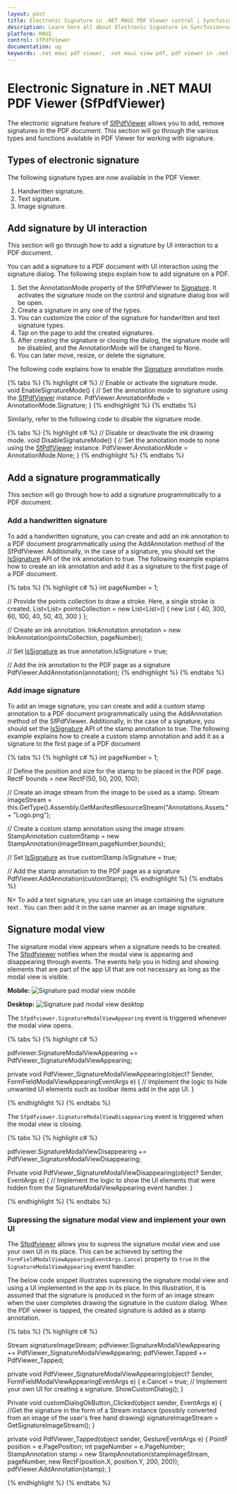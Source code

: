 ```yaml
---
layout: post
title: Electronic Signature in .NET MAUI PDF Viewer control | Syncfusion
description: Learn here all about Electronic Signature in Syncfusion<sup>®</sup> .NET MAUI PDF Viewer (SfPdfViewer) control and its types.
platform: MAUI
control: SfPdfViewer
documentation: ug
keywords: .net maui pdf viewer, .net maui view pdf, pdf viewer in .net maui, .net maui open pdf, maui pdf viewer, maui pdf view.
---
```


# Electronic Signature in .NET MAUI PDF Viewer (SfPdfViewer)

The electronic signature feature of [SfPdfViewer](https://help.syncfusion.com/cr/maui/Syncfusion.Maui.PdfViewer.SfPdfViewer.html) allows you to add, remove signatures in the PDF document. This section will go through the various types and functions available in PDF Viewer for working with signature.

## Types of electronic signature

The following signature types are now available in the PDF Viewer.

1.	Handwritten signature.
2.	Text signature.
3.  Image signature.

## Add signature by UI interaction

This section will go through how to add a signature by UI interaction to a PDF document.

You can add a signature to a PDF document with UI interaction using the signature dialog. The following steps explain how to add signature on a PDF.

1. Set the AnnotationMode property of the SfPdfViewer to [Signature](https://help.syncfusion.com/cr/maui/Syncfusion.Maui.PdfViewer.AnnotationMode.html#Syncfusion_Maui_PdfViewer_AnnotationMode_Signature). It activates the signature mode on the control and signature dialog box will be open.
2. Create a signature in any one of the types.
3. You can customize the color of the signature for handwritten and text signature types.
4. Tap on the page to add the created signatures.
5. After creating the signature or closing the dialog, the signature mode will be disabled, and the AnnotationMode will be changed to None.
6. You can later move, resize, or delete the signature.

The following code explains how to enable the [Signature](https://help.syncfusion.com/cr/maui/Syncfusion.Maui.PdfViewer.AnnotationMode.html#Syncfusion_Maui_PdfViewer_AnnotationMode_Signature) annotation mode.

{% tabs %}
{% highlight c# %}
// Enable or activate the signature mode.
void EnableSignatureMode()
{
    // Set the annotation mode to signature using the [SfPdfViewer](https://help.syncfusion.com/cr/maui/Syncfusion.Maui.PdfViewer.SfPdfViewer.html) instance.
    PdfViewer.AnnotationMode = AnnotationMode.Signature;
}
{% endhighlight %}
{% endtabs %}

Similarly, refer to the following code to disable the signature mode.

{% tabs %}
{% highlight c# %}
// Disable or deactivate the ink drawing mode.
void DisableSignatureMode()
{
    // Set the annotation mode to none using the [SfPdfViewer](https://help.syncfusion.com/cr/maui/Syncfusion.Maui.PdfViewer.SfPdfViewer.html) instance.
    PdfViewer.AnnotationMode = AnnotationMode.None;
}
{% endhighlight %}
{% endtabs %}

## Add a signature programmatically

This section will go through how to add a signature programmatically to a PDF document.

### Add a handwritten signature 

To add a handwritten signature, you can create and add an ink annotation to a PDF document programmatically using the AddAnnotation method of the SfPdfViewer. Additionally, in the case of a signature, you should set the [IsSignature](https://help.syncfusion.com/cr/maui/Syncfusion.Maui.PdfViewer.InkAnnotation.html#Syncfusion_Maui_PdfViewer_InkAnnotation_IsSignature) API of the ink annotation to true. The following example explains how to create an ink annotation and add it as a signature to the first page of a PDF document.

{% tabs %}
{% highlight c# %}
int pageNumber = 1;
    
// Provide the points collection to draw a stroke. Here, a single stroke is created.
List<List<float>> pointsCollection = new List<List<float>>()
{
   new List<float> { 40, 300, 60, 100, 40, 50, 40, 300 }
};

// Create an ink annotation.
InkAnnotation annotation = new InkAnnotation(pointsCollection, pageNumber);

// Set [IsSignature](https://help.syncfusion.com/cr/maui/Syncfusion.Maui.PdfViewer.InkAnnotation.html#Syncfusion_Maui_PdfViewer_InkAnnotation_IsSignature) as true
annotation.IsSignature = true;

// Add the ink annotation to the PDF page as a signature
PdfViewer.AddAnnotation(annotation);
{% endhighlight %}
{% endtabs %}

### Add image signature

To add an image signature, you can create and add a custom stamp annotation to a PDF document programmatically using the AddAnnotation method of the SfPdfViewer. Additionally, in the case of a signature, you should set the [IsSignature](https://help.syncfusion.com/cr/maui/Syncfusion.Maui.PdfViewer.InkAnnotation.html#Syncfusion_Maui_PdfViewer_InkAnnotation_IsSignature) API of the stamp annotation to true. The following example explains how to create a custom stamp annotation and add it as a signature to the first page of a PDF document

{% tabs %}
{% highlight c# %}
int pageNumber = 1;

// Define the position and size for the stamp to be placed in the PDF page.
RectF bounds = new RectF(50, 50, 200, 100);

// Create an image stream from the image to be used as a stamp.
Stream imageStream = this.GetType().Assembly.GetManifestResourceStream("Annotations.Assets." + "Logo.png");

// Create a custom stamp annotation using the image stream.
StampAnnotation customStamp = new StampAnnotation(imageStream,pageNumber,bounds);

// Set [IsSignature](https://help.syncfusion.com/cr/maui/Syncfusion.Maui.PdfViewer.InkAnnotation.html#Syncfusion_Maui_PdfViewer_InkAnnotation_IsSignature) as true
customStamp.IsSignature = true;

// Add the stamp annotation to the PDF page as a signature
PdfViewer.AddAnnotation(customStamp);
{% endhighlight %}
{% endtabs %}

N> To add a text signature, you can use an image containing the signature text . You can then add it in the same manner as an image signature.

## Signature modal view

The signature modal view appears when a signature needs to be created. The [Sfpdfviewer](https://help.syncfusion.com/cr/maui/Syncfusion.Maui.PdfViewer.SfPdfViewer.html) notifies when the modal view is appearing and disappearing through events. The events help you in hiding and showing elements that are part of the app UI that are not necessary as long as the modal view is visible.

**Mobile:**
![Signature pad modal view mobile](Images/Annotations/signature-pad-modal-view-mobile.png)

**Desktop:**
![Signature pad modal view  desktop](Images/Annotations/signature-pad-modal-view-desktop.png)

The `Sfpdfviewer.SignatureModalViewAppearing` event is triggered whenever the modal view opens. 

{% tabs %}
{% highlight c# %}

pdfviewer.SignatureModalViewAppearing += PdfViewer_SignatureModalViewAppearing;

private void PdfViewer_SignatureModalViewAppearing(object? Sender, FormFieldModalViewAppearingEventArgs e)
{
    // Implement the logic to hide unwanted UI elements such as toolbar items add in the app UI. 
}

{% endhighlight %}
{% endtabs %}

The `Sfpdfviewer.SignatureModalViewDisappearing` event is triggered when the modal view is closing.

{% tabs %}
{% highlight c# %}

pdfviewer.SignatureModalViewDisappearing += PdfViewer_SignatureModalViewDisappearing;

Private void PdfViewer_SignatureModalViewDisappearing(object? Sender, EventArgs e)
{
    // Implement the logic to show the UI elements that were hidden from the SignatureModalViewAppearing event handler.
}

{% endhighlight %} 
{% endtabs %}

### Supressing the signature modal view and implement your own UI

The [Sfpdfviewer](https://help.syncfusion.com/cr/maui/Syncfusion.Maui.PdfViewer.SfPdfViewer.html) allows you to supress the signature modal view and use your own UI in its place. This can be achieved by setting the `FormFieldModalViewAppearingEventArgs.Cancel` property to `true` in the `SignatureModalViewAppearing` event handler. 

The below code snippet illustrates supressing the signature modal view and using a UI implemented in the app in its place. In this illustration, it is assumed that the signature is produced in the form of an image stream when the user completes drawing the signature in the custom dialog. When the PDF viewer is tapped, the created signature is added as a stamp annotation.  

{% tabs %}
{% highlight c# %}

Stream signatureImageStream;
pdfviewer.SignatureModalViewAppearing += PdfViewer_SignatureModalViewAppearing;
pdfViewer.Tapped += PdfViewer_Tapped;

private void PdfViewer_SignatureModalViewAppearing(object? Sender, FormFieldModalViewAppearingEventArgs e)
{
    e.Cancel = true;
    // Implement your own UI for creating a signature.
    ShowCustomDialog();
}

Private void customDialogOkButton_Clicked(object sender, EventArgs e)
{
   //Get the signature in the form of a Stream instance (possibly converted from an image of the user's free hand drawing) 
   signatureImageStream = GetSignatureImageStream();
}

private void PdfViewer_Tapped(object sender, GestureEventArgs e)
{
    PointF position = e.PagePosition;
    int pageNumber = e.PageNumber;
    StampAnnotation stamp = new StampAnnotation(stampImageStream, pageNumber,  new RectF(position.X, position.Y, 200, 200));
    pdfViewer.AddAnnotation(stamp);
}

{% endhighlight %} 
{% endtabs %}

